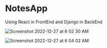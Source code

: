# NotesApp

Using React in FrontEnd and Django in BackEnd

![Screenshot 2022-12-27 at 6 02 30 AM](https://user-images.githubusercontent.com/71853471/209661497-3117254d-06ae-48bc-a15b-937d1509104a.png)


![Screenshot 2022-12-27 at 6 04 02 AM](https://user-images.githubusercontent.com/71853471/209661514-e318b074-4508-4e75-80c9-c949e43294f3.png)
